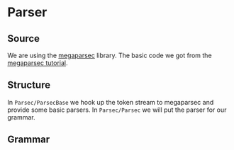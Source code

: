 # Parser

## Source

We are using the [megaparsec](https://hackage.haskell.org/package/megaparsec) library. The basic code we got from the [megaparsec tutorial](https://markkarpov.com/tutorial/megaparsec.html).

## Structure
In `Parsec/ParsecBase` we hook up the token stream to megaparsec and provide some basic parsers.
In `Parsec/Parsec` we will put the parser for our grammar.

## Grammar
